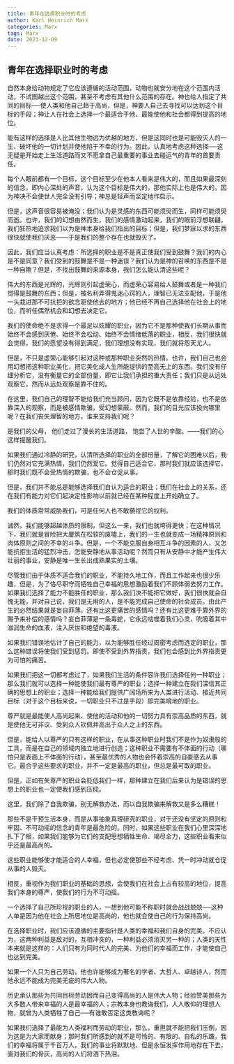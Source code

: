 ```yaml
---
title: 青年在选择职业时的考虑
author: Karl Heinrich Marx
categories: Marx
tags: Marx
date: 2023-12-09
---
```


## 青年在选择职业时的考虑

自然本身给动物规定了它应该遵循的活动范围，动物也就安分地在这个范围内活动，不试图越出这个范围，甚至不考虑有其他什么范围的存在。神也给人指定了共同的目标──使人类和他自己趋于高尚，但是，神要人自己去寻找可以达到这个目标的手段；神让人在社会上选择一个最适合于他、最能使他和社会都得到提高的地位。

能有这样的选择是人比其他生物远为优越的地方，但是这同时也是可能毁灭人的一生、破坏他的一切计划并使他陷于不幸的行为。因此，认真地考虑这种选择──这无疑是开始走上生活道路而又不愿拿自己最重要的事业去碰运气的青年的首要责任。

每个人眼前都有一个目标，这个目标至少在他本人看来是伟大的，而且如果最深刻的信念，即内心深处的声音，认为这个目标是伟大的，那他实际上也是伟大的，因为神决不会使世人完全没有引导；神总是轻声而坚定地作启示。

但是，这声音很容易被淹没；我们认为是灵感的东西可能须臾而生，同样可能须臾而逝。也许，我们的幻想由然而生，我们的感情激动起来，我们的眼前浮想联翩，我们狂热地追求我们以为是神本身给我们指出的目标；但是，我们梦寐以求的东西很快就使我们厌恶——于是我们的整个存在也就毁灭了。

因此，我们应当认真考虑：所选择的职业是不是真正使我们受到鼓舞？我们的内心是不是同意？我们受到的鼓舞是不是一种迷误？我们认为是神的召唤的东西是不是一种自欺？但是，不找出鼓舞的来源本身，我们怎么能认清这些呢？

伟大的东西是光辉的，光辉则引起虚荣心，而虚荣心容易给人鼓舞或者是一种我们觉得是鼓舞的东西；但是，被名利弄得鬼迷心窍的人，理智已无法支配他，于是他一头栽进那不可抗拒的欲念驱使他去的地方；他已经不再自己选择他在社会上的地位，而听任偶然机会和幻想去决定它。

我们的使命绝不是求得一个最足以炫耀的职业，因为它不是那种使我们长期从事而始终不会感到厌倦、始终不会松动、始终不会情绪低落的职业，相反，我们很快就会觉得，我们的愿望没有得到满足，我们理想没有实现，我们就将怨天尤人。

但是，不只是虚荣心能够引起对这种或那种职业突然的热情。也许，我们自己也会用幻想把这种职业美化，把它美化成人生所能提供的至高无上的东西。我们没有仔细分析它，没有衡量它的全部份量，即它让我们承担的重大责任；我们只是从远处观察它，然而从远处观察是靠不住的。

在这里，我们自己的理智不能给我们充当顾问，因为它既不是依靠经验，也不是依靠深入的观察，而是被感情欺骗，受幻想蒙蔽。然而，我们的目光应该投向哪里呢？在我们丧失理智的地方，谁来支持我们呢？

是我们的父母， 他们走过了漫长的生活道路， 饱尝了人世的辛酸。——我们的心这样提醒我们。

如果我们通过冷静的研究，认清所选择的职业的全部份量，了解它的困难以后，我们仍然对它充满热情，我们仍然爱它。觉得自己适合它，那时我们就应该选择它，那时我们既不会受热情的欺骗，也不会仓促从事。

但是，我们并不能总是能够选择我们自认为适合的职业；我们在社会上的关系，还在我们有能力对它们起决定性影响以前就已经在某种程度上开始确立了。

我们的体质常常威胁我们，可是任何人也不敢藐视它的权利。

诚然，我们能够超越体质的限制，但这么一来，我们也就垮得更快；在这种情况下，我们就是冒险把大厦筑在松软的废墟上，我们的一生也就变成一场精神原则和肉体原则之间的不幸的斗争。但是，一个不能克服自身相互斗争的因素的人，又怎能抗拒生活的猛烈冲击，怎能安静地从事活动呢？然而只有从安静中才能产生伟大壮丽的事业，安静是唯一生长出成熟果实的土壤。

尽管我们由于体质不适合我们的职业，不能持久地工作，而且工作起来也很少乐趣，但是，为了恪尽职守而牺牲自己幸福的思想激励着我们不顾体弱去努力工作。如果我们选择了能力不能胜任的职业，那么我们决不能把它做好，我们很快就会自愧无能，并对自己说，我们是无用的人，是不能完成自己使命的社会成员。由此产生的必然结果就是妄自菲薄。还有比这更痛苦的感情吗？还有比这更难于靠外界的赐予来补偿的感情吗？妄自菲薄是一条毒蛇，它永远啮噬着我们心灵，吮吸着其中滋润生命的血液，注入厌世和绝望的毒液。

如果我们错误地估计了自己的能力，以为能够胜任经过周密考虑而选定的职业，那么这种错误将使我们受到惩罚。即使不受到外界指责，我们也会感到比外界指责更为可怕的痛苦。

如果我们把这一切都考虑过了，如果我们生活的条件容许我们选择任何一种职业；那么我们就可以选择一种能使我们最有尊严的职业；选择一种建立在我们深信其正确的思想上的职业；选择一种能给我们提供广阔场所来为人类进行活动、接近共同目标（对于这个目标来说，一切职业只不过是手段）即完美境地的职业。

尊严就是最能使人高尚起来、使他的活动和他的一切努力具有崇高品质的东西，就是使他无可非议、受到众人钦佩并高出于众人之上的东西。

但是，能给人以尊严的只有这样的职业，在从事这种职业时我们不是作为奴隶般的工具，而是在自己的领域内独立地进行创造；这种职业不需要有不体面的行动（哪怕只是表面上不体面的行动），甚至最优秀的人物也会怀着崇高的自豪感去从事它。最合乎这些要求的职业，并不一定是最高的职业，但总是最可取的职业。

但是，正如有失尊严的职业会贬低我们一样，那种建立在我们后来认为是错误的思想上的职业也一定使我们感到压抑。

这里，我们除了自我欺骗，别无解救办法，而以自我欺骗来解救又是多么糟糕！

那些不是干预生活本身，而是从事抽象真理研究的职业，对于还没有坚定的原则和牢固、不可动摇的信念的青年是最危险的。同时，如果这些职业在我们心里深深地扎下了根，如果我们能够为它们的支配思想牺牲生命、竭尽全力，这些职业看来似乎还是最高尚的。

这些职业能够使才能适合的人幸福，但也必定使那些不经考虑、凭一时冲动就仓促从事的人毁灭。

相反，重视作为我们职业的基础的思想，会使我们在社会上占有较高的地位，提高我们本身的尊严，使我们的行为不可动摇。

一个选择了自己所珍视的职业的人，一想到他可能不称职时就会战战兢兢──这种人单是因为他在社会上所居地位是高尚的，他也就会使自己的行为保持高尚。

在选择职业时，我们应该遵循的主要指针是人类的幸福和我们自身的完美。不应认为，这两种利益是敌对的，互相冲突的，一种利益必须消灭另一种的；人类的天性本来就是这样的：人们只有为同时代人的完美、为他们的幸福而工作，才能使自己也达到完美。

如果一个人只为自己劳动，他也许能够成为著名的学者、大哲人、卓越诗人，然而他永远不能成为完美无疵的伟大人物。

历史承认那些为共同目标劳动因而自己变得高尚的人是伟大人物；经验赞美那些为大多数人带来幸福的人是最幸福的人；宗教本身也教诲我们，人人敬仰的理想人物，就曾为人类牺牲了自己──有谁敢否定这类教诲呢？

如果我们选择了最能为人类福利而劳动的职业，那么，重担就不能把我们压倒，因为这是为大家而献身；那时我们所感到的就不是可怜的、有限的、自私的乐趣，我们的幸福将属于千百万人，我们的事业将默默地、但是永恒发挥作用地存在下去，面对我们的骨灰，高尚的人们将洒下热泪。